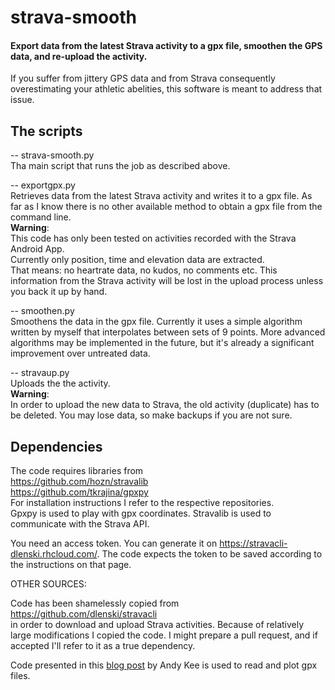 # strava-smooth

#### Export data from the latest Strava activity to a gpx file, smoothen the GPS data, and re-upload the activity.

If you suffer from jittery GPS data and from Strava consequently overestimating your athletic abelities, this software is meant to address that issue.


## The scripts

-- strava-smooth.py  
Tha main script that runs the job as described above.

-- exportgpx.py  
Retrieves data from the latest Strava activity and writes it to a gpx file. As far as I know there is no other available method  to obtain a gpx file from the command line.  
**Warning**:  
  This code has only been tested on activities recorded with the Strava Android App.  
  Currently only position, time and elevation data are extracted.  
  That means: no heartrate data, no kudos, no comments etc. This information from the Strava activity will be lost in the upload process unless you back it up by hand.

-- smoothen.py  
Smoothens the data in the gpx file. Currently it uses a simple algorithm written by myself that interpolates between sets of 9 points. More advanced algorithms may be implemented in the future, but it's already a significant improvement over untreated data.

-- stravaup.py  
Uploads the the activity.  
**Warning**:  
  In order to upload the new data to Strava, the old activity (duplicate) has to be deleted. You may lose data, so make backups if you are not sure.


## Dependencies

The code requires libraries from  
https://github.com/hozn/stravalib  
https://github.com/tkrajina/gpxpy  
For installation instructions I refer to the respective repositories.  
Gpxpy is used to play with gpx coordinates. Stravalib is used to communicate with the Strava API.

You need an access token. You can generate it on https://stravacli-dlenski.rhcloud.com/. The code expects the token to be saved according to the instructions on that page.


OTHER SOURCES:  

Code has been shamelessly copied from  
https://github.com/dlenski/stravacli  
in order to download and upload Strava activities. Because of relatively large modifications I copied the code. I might prepare a pull request, and if accepted I'll refer to it as a true dependency.

Code presented in this [blog post](http://andykee.com/visualizing-strava-tracks-with-python.html) by Andy Kee is used to read and plot gpx files.



